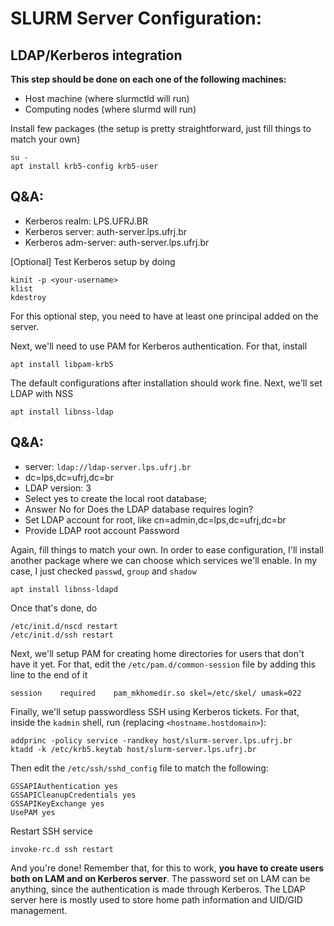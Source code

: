 
# SLURM Server Configuration:


## LDAP/Kerberos integration

**This step should be done on each one of the following machines:**

* Host machine (where slurmctld will run)
* Computing nodes (where slurmd will run)

Install few packages (the setup is pretty straightforward, just fill things to match your own)

```
su -
apt install krb5-config krb5-user
```

## Q&A:
- Kerberos realm: LPS.UFRJ.BR
- Kerberos server: auth-server.lps.ufrj.br
- Kerberos adm-server: auth-server.lps.ufrj.br

[Optional] Test Kerberos setup by doing

```
kinit -p <your-username>
klist
kdestroy
```

For this optional step, you need to have at least one principal added on the server.

Next, we'll need to use PAM for Kerberos authentication. For that, install

```
apt install libpam-krb5
```

The default configurations after installation should work fine. Next, we'll set LDAP with NSS

```
apt install libnss-ldap
```

## Q&A:
- server: `ldap://ldap-server.lps.ufrj.br`
- dc=lps,dc=ufrj,dc=br
- LDAP version: 3
- Select yes to create the local root database;
- Answer No for Does the LDAP database requires login?
- Set LDAP account for root, like cn=admin,dc=lps,dc=ufrj,dc=br
- Provide LDAP root account Password


Again, fill things to match your own. In order to ease configuration, I'll install another package where we can choose which services we'll enable. In my case, I just checked `passwd`, `group` and `shadow`

```
apt install libnss-ldapd
```

Once that's done, do

```
/etc/init.d/nscd restart
/etc/init.d/ssh restart
```

Next, we'll setup PAM for creating home directories for users that don't have it yet. For that, edit the `/etc/pam.d/common-session` file by adding this line to the end of it

```
session    required    pam_mkhomedir.so skel=/etc/skel/ umask=022
```


Finally, we'll setup passwordless SSH using Kerberos tickets. For that, inside the `kadmin` shell, run (replacing `<hostname.hostdomain>`):

```
addprinc -policy service -randkey host/slurm-server.lps.ufrj.br
ktadd -k /etc/krb5.keytab host/slurm-server.lps.ufrj.br
```

Then edit the `/etc/ssh/sshd_config` file to match the following:

```
GSSAPIAuthentication yes
GSSAPICleanupCredentials yes
GSSAPIKeyExchange yes
UsePAM yes
```

Restart SSH service

```
invoke-rc.d ssh restart
```

And you're done! Remember that, for this to work, **you have to create users both on LAM and on Kerberos server**. The password set on LAM can be anything, since the authentication is made through Kerberos. The LDAP server here is mostly used to store home path information and UID/GID management.



